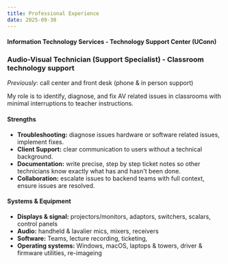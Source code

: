 ```yaml
---
title: Professional Experience
date: 2025-09-30
---
```


#### Information Technology Services - Technology Support Center (UConn)
### Audio-Visual Technician (Support Specialist) - Classroom technology support
_Previously_: call center and front desk (phone & in person support)

My role is to identify, diagnose, and fix AV related issues in classrooms with minimal interruptions to teacher instructions. 

#### Strengths
- **Troubleshooting:** diagnose issues hardware or software related issues, implement fixes.
- **Client Support:** clear communication to users without a technical background.
- **Documentation:** write precise, step by step ticket notes so other technicians know exactly what has and hasn't been done.
- **Collaboration:** escalate issues to backend teams with full context, ensure issues are resolved.

#### Systems & Equipment
- **Displays & signal:** projectors/monitors, adaptors, switchers, scalars, control panels
- **Audio:** handheld & lavalier mics, mixers, receivers
- **Software:** Teams, lecture recording, ticketing,
- **Operating systems:** Windows, macOS, laptops & towers, driver & firmware utilities, re-imageing
